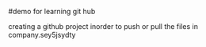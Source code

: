 #demo for learning git hub


creating a github project inorder to push or pull the files in company.sey5jsydty
